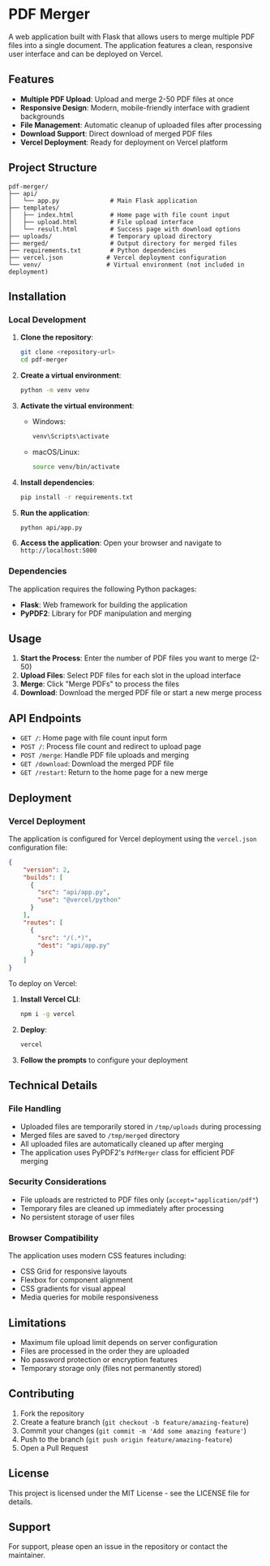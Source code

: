 # PDF Merger

A web application built with Flask that allows users to merge multiple PDF files into a single document. The application features a clean, responsive user interface and can be deployed on Vercel.

## Features

- **Multiple PDF Upload**: Upload and merge 2-50 PDF files at once
- **Responsive Design**: Modern, mobile-friendly interface with gradient backgrounds
- **File Management**: Automatic cleanup of uploaded files after processing
- **Download Support**: Direct download of merged PDF files
- **Vercel Deployment**: Ready for deployment on Vercel platform

## Project Structure

```
pdf-merger/
├── api/
│   └── app.py              # Main Flask application
├── templates/
│   ├── index.html          # Home page with file count input
│   ├── upload.html         # File upload interface
│   └── result.html         # Success page with download options
├── uploads/                # Temporary upload directory
├── merged/                 # Output directory for merged files
├── requirements.txt        # Python dependencies
├── vercel.json            # Vercel deployment configuration
└── venv/                  # Virtual environment (not included in deployment)
```

## Installation

### Local Development

1. **Clone the repository**:
   ```bash
   git clone <repository-url>
   cd pdf-merger
   ```

2. **Create a virtual environment**:
   ```bash
   python -m venv venv
   ```

3. **Activate the virtual environment**:
   - Windows:
     ```bash
     venv\Scripts\activate
     ```
   - macOS/Linux:
     ```bash
     source venv/bin/activate
     ```

4. **Install dependencies**:
   ```bash
   pip install -r requirements.txt
   ```

5. **Run the application**:
   ```bash
   python api/app.py
   ```

6. **Access the application**:
   Open your browser and navigate to `http://localhost:5000`

### Dependencies

The application requires the following Python packages:

- **Flask**: Web framework for building the application
- **PyPDF2**: Library for PDF manipulation and merging

## Usage

1. **Start the Process**: Enter the number of PDF files you want to merge (2-50)
2. **Upload Files**: Select PDF files for each slot in the upload interface
3. **Merge**: Click "Merge PDFs" to process the files
4. **Download**: Download the merged PDF file or start a new merge process

## API Endpoints

- `GET /`: Home page with file count input form
- `POST /`: Process file count and redirect to upload page
- `POST /merge`: Handle PDF file uploads and merging
- `GET /download`: Download the merged PDF file
- `GET /restart`: Return to the home page for a new merge

## Deployment

### Vercel Deployment

The application is configured for Vercel deployment using the `vercel.json` configuration file:

```json
{
    "version": 2,
    "builds": [
      {
        "src": "api/app.py",
        "use": "@vercel/python"
      }
    ],
    "routes": [
      {
        "src": "/(.*)",
        "dest": "api/app.py"
      }
    ]
}
```

To deploy on Vercel:

1. **Install Vercel CLI**:
   ```bash
   npm i -g vercel
   ```

2. **Deploy**:
   ```bash
   vercel
   ```

3. **Follow the prompts** to configure your deployment

## Technical Details

### File Handling

- Uploaded files are temporarily stored in `/tmp/uploads` during processing
- Merged files are saved to `/tmp/merged` directory
- All uploaded files are automatically cleaned up after merging
- The application uses PyPDF2's `PdfMerger` class for efficient PDF merging

### Security Considerations

- File uploads are restricted to PDF files only (`accept="application/pdf"`)
- Temporary files are cleaned up immediately after processing
- No persistent storage of user files

### Browser Compatibility

The application uses modern CSS features including:
- CSS Grid for responsive layouts
- Flexbox for component alignment
- CSS gradients for visual appeal
- Media queries for mobile responsiveness

## Limitations

- Maximum file upload limit depends on server configuration
- Files are processed in the order they are uploaded
- No password protection or encryption features
- Temporary storage only (files not permanently stored)

## Contributing

1. Fork the repository
2. Create a feature branch (`git checkout -b feature/amazing-feature`)
3. Commit your changes (`git commit -m 'Add some amazing feature'`)
4. Push to the branch (`git push origin feature/amazing-feature`)
5. Open a Pull Request

## License

This project is licensed under the MIT License - see the LICENSE file for details.

## Support

For support, please open an issue in the repository or contact the maintainer.
